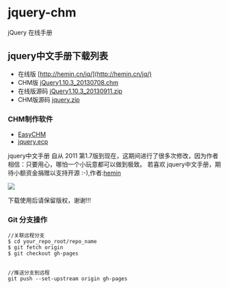 jquery-chm
==========

jQuery 在线手册

## jquery中文手册下载列表

- 在线版 [http://hemin.cn/jq/](http://hemin.cn/jq/)
- CHM版 [jQuery1.10.3_20130708.chm](http://hemin.cn/jq/downloads/jQuery1.10.3_20130708.chm)
- 在线版源码 [jQuery1.10.3_20130911.zip](http://hemin.cn/jq/downloads/jQuery1.10.3_20130911.zip)
- CHM版源码 [jquery.zip](http://hemin.cn/jq/downloads/jquery.zip)


### CHM制作软件

- [EasyCHM](http://hemin.cn/jq/downloads/EasyCHM.zip)
- [jquery.ecp](http://hemin.cn/jq/downloads/jquery.ecp)

jquery中文手册 自从 2011 第1.7版到现在，这期间进行了很多次修改，因为作者相信：只要用心，哪怕一个小玩意都可以做到极致。
若喜欢 jquery中文手册，期待小额资金捐赠以支持开源 :-),作者:[hemin](http://hemin.cn)

[<img src="https://img.alipay.com/sys/personalprod/style/mc/btn-index.png">](http://me.alipay.com/hemin123)

下载使用后请保留版权，谢谢!!!


### Git 分支操作

    //关联远程分支
    $ cd your_repo_root/repo_name
    $ git fetch origin
    $ git checkout gh-pages


    //推送分支到远程
    git push --set-upstream origin gh-pages